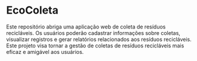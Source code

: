 # EcoColeta
 Este repositório abriga uma aplicação web de coleta de resíduos recicláveis. Os usuários poderão cadastrar informações sobre coletas, visualizar registros e gerar relatórios relacionados aos resíduos recicláveis. Este projeto visa tornar a gestão de coletas de resíduos recicláveis mais eficaz e amigável aos usuários.
